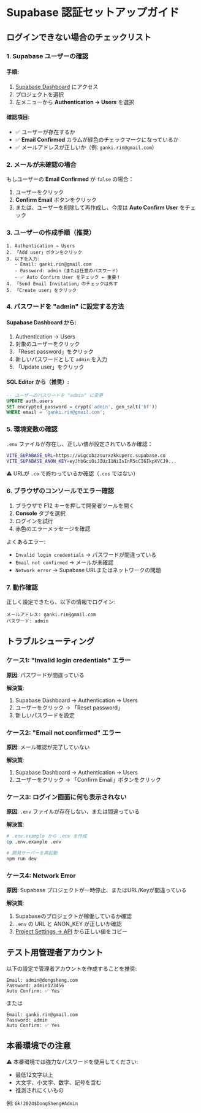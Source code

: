# Supabase 認証セットアップガイド

## ログインできない場合のチェックリスト

### 1. Supabase ユーザーの確認

#### 手順:
1. [Supabase Dashboard](https://supabase.com/dashboard) にアクセス
2. プロジェクトを選択
3. 左メニューから **Authentication → Users** を選択

#### 確認項目:
- ✅ ユーザーが存在するか
- ✅ **Email Confirmed** カラムが緑色のチェックマークになっているか
- ✅ メールアドレスが正しいか（例: `ganki.rin@gmail.com`）

### 2. メールが未確認の場合

もしユーザーの **Email Confirmed** が `false` の場合：

1. ユーザーをクリック
2. **Confirm Email** ボタンをクリック
3. または、ユーザーを削除して再作成し、今度は **Auto Confirm User** をチェック

### 3. ユーザーの作成手順（推奨）

```
1. Authentication → Users
2. 「Add user」ボタンをクリック
3. 以下を入力:
   - Email: ganki.rin@gmail.com
   - Password: admin（または任意のパスワード）
   - ✅ Auto Confirm User をチェック ← 重要！
4. 「Send Email Invitation」のチェックは外す
5. 「Create user」をクリック
```

### 4. パスワードを "admin" に設定する方法

#### Supabase Dashboard から:
1. Authentication → Users
2. 対象のユーザーをクリック
3. 「Reset password」をクリック
4. 新しいパスワードとして `admin` を入力
5. 「Update user」をクリック

#### SQL Editor から（推奨）:
```sql
-- ユーザーのパスワードを "admin" に変更
UPDATE auth.users
SET encrypted_password = crypt('admin', gen_salt('bf'))
WHERE email = 'ganki.rin@gmail.com';
```

### 5. 環境変数の確認

`.env` ファイルが存在し、正しい値が設定されているか確認：

```bash
VITE_SUPABASE_URL=https://wigcobzzsurxzkkuperc.supabase.co
VITE_SUPABASE_ANON_KEY=eyJhbGciOiJIUzI1NiIsInR5cCI6IkpXVCJ9...
```

⚠️ URLが `.co` で終わっているか確認（`.cos` ではない）

### 6. ブラウザのコンソールでエラー確認

1. ブラウザで F12 キーを押して開発者ツールを開く
2. **Console** タブを選択
3. ログインを試行
4. 赤色のエラーメッセージを確認

よくあるエラー:
- `Invalid login credentials` → パスワードが間違っている
- `Email not confirmed` → メールが未確認
- `Network error` → Supabase URLまたはネットワークの問題

### 7. 動作確認

正しく設定できたら、以下の情報でログイン:

```
メールアドレス: ganki.rin@gmail.com
パスワード: admin
```

## トラブルシューティング

### ケース1: "Invalid login credentials" エラー
**原因**: パスワードが間違っている

**解決策**:
1. Supabase Dashboard → Authentication → Users
2. ユーザーをクリック → 「Reset password」
3. 新しいパスワードを設定

### ケース2: "Email not confirmed" エラー
**原因**: メール確認が完了していない

**解決策**:
1. Supabase Dashboard → Authentication → Users
2. ユーザーをクリック → 「Confirm Email」ボタンをクリック

### ケース3: ログイン画面に何も表示されない
**原因**: `.env` ファイルが存在しない、または間違っている

**解決策**:
```bash
# .env.example から .env を作成
cp .env.example .env

# 開発サーバーを再起動
npm run dev
```

### ケース4: Network Error
**原因**: Supabase プロジェクトが一時停止、またはURL/Keyが間違っている

**解決策**:
1. Supabaseのプロジェクトが稼働しているか確認
2. `.env` の URL と ANON_KEY が正しいか確認
3. [Project Settings → API](https://supabase.com/dashboard/project/_/settings/api) から正しい値をコピー

## テスト用管理者アカウント

以下の設定で管理者アカウントを作成することを推奨:

```
Email: admin@dongsheng.com
Password: admin123456
Auto Confirm: ✅ Yes
```

または

```
Email: ganki.rin@gmail.com
Password: admin
Auto Confirm: ✅ Yes
```

## 本番環境での注意

⚠️ 本番環境では強力なパスワードを使用してください:
- 最低12文字以上
- 大文字、小文字、数字、記号を含む
- 推測されにくいもの

例: `Gk!2024$DongSheng#Admin`
